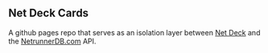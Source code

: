 ## Net Deck Cards

A github pages repo that serves as an isolation layer between [Net Deck](http://appstore.com/netdeck) and the [NetrunnerDB.com](https://netrunnerdb.com) API.

